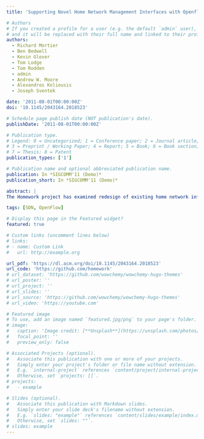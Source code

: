 ```yaml
---
title: 'Supporting Novel Home Network Management Interfaces with Openflow and NOX'

# Authors
# If you created a profile for a user (e.g. the default `admin` user), write the username (folder name) here
# and it will be replaced with their full name and linked to their profile.
authors:
  - Richard Mortier
  - Ben Bedwell
  - Kevin Glover
  - Tom Lodge
  - Tom Rodden
  - admin
  - Andrew W. Moore
  - Alexandros Koliousis
  - Joseph Sventek

date: '2011-08-01T00:00:00Z'
doi: '10.1145/2043164.2018523'

# Schedule page publish date (NOT publication's date).
publishDate: '2011-08-01T00:00:00Z'

# Publication type.
# Legend: 0 = Uncategorized; 1 = Conference paper; 2 = Journal article;
# 3 = Preprint / Working Paper; 4 = Report; 5 = Book; 6 = Book section;
# 7 = Thesis; 8 = Patent
publication_types: ['1']

# Publication name and optional abbreviated publication name.
publication: In *SIGCOMM'11 (Demo)*
publication_short: In *SIGCOMM'11 (Demo)*

abstract: |
The Homework project has examined redesign of existing home network infrastructures to better support the needs and requirements of actual home users. Integrating results from several ethnographic studies, we have designed and built a home networking platform providing detailed per-flow measurement and management capabilities supporting several novel management interfaces. This demo specifically shows these new visualization and control interfaces (1), and describes the broader benefits of taking an integrated view of the networking infrastructure, realised through our router's augmented measurement and control APIs (2).Aspects of this work have been published\: the Homework Database in Internet Management (IM) 2011 [3] and implications of the ethnographic results are to appear at the SIGCOMM W-MUST workshop 2011 [2]. Separate, more detailed expositions of the interface elements and system performance and implications are currently under submission at other venues. A partial code release is already available and we anticipate fuller public beta release by Q4 2011

tags: [SDN, OpenFlow]

# Display this page in the Featured widget?
featured: true

# Custom links (uncomment lines below)
# links:
# - name: Custom Link
#   url: http://example.org

url_pdf: 'https://dl.acm.org/doi/10.1145/2043164.2018523'
url_code: 'https://github.com/homework'
# url_dataset: 'https://github.com/wowchemy/wowchemy-hugo-themes'
# url_poster: ''
# url_project: ''
# url_slides: ''
# url_source: 'https://github.com/wowchemy/wowchemy-hugo-themes'
# url_video: 'https://youtube.com'

# Featured image
# To use, add an image named `featured.jpg/png` to your page's folder.
# image:
#   caption: 'Image credit: [**Unsplash**](https://unsplash.com/photos/pLCdAaMFLTE)'
#   focal_point: ''
#   preview_only: false

# Associated Projects (optional).
#   Associate this publication with one or more of your projects.
#   Simply enter your project's folder or file name without extension.
#   E.g. `internal-project` references `content/project/internal-project/index.md`.
#   Otherwise, set `projects: []`.
# projects:
#   - example

# Slides (optional).
#   Associate this publication with Markdown slides.
#   Simply enter your slide deck's filename without extension.
#   E.g. `slides: "example"` references `content/slides/example/index.md`.
#   Otherwise, set `slides: ""`.
# slides: example
---
```


